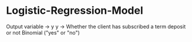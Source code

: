 # Logistic-Regression-Model

Output variable -> y
y -> Whether the client has subscribed a term deposit or not 
Binomial ("yes" or "no")
